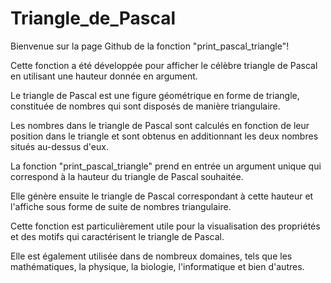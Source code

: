 # Triangle_de_Pascal


Bienvenue sur la page Github de la fonction "print_pascal_triangle"!

Cette fonction a été développée pour afficher le célèbre triangle de Pascal en utilisant une hauteur donnée en argument. 

Le triangle de Pascal est une figure géométrique en forme de triangle, constituée de nombres qui sont disposés de manière triangulaire.

Les nombres dans le triangle de Pascal sont calculés en fonction de leur position dans le triangle et sont obtenus en additionnant les deux nombres situés au-dessus d'eux.

La fonction "print_pascal_triangle" prend en entrée un argument unique qui correspond à la hauteur du triangle de Pascal souhaitée. 

Elle génère ensuite le triangle de Pascal correspondant à cette hauteur et l'affiche sous forme de suite de nombres triangulaire.

Cette fonction est particulièrement utile pour la visualisation des propriétés et des motifs qui caractérisent le triangle de Pascal.

Elle est également utilisée dans de nombreux domaines, tels que les mathématiques, la physique, la biologie, l'informatique et bien d'autres.

